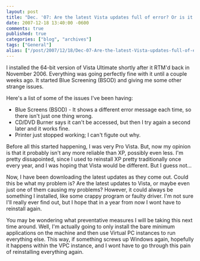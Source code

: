 ```yaml
---
layout: post
title: "Dec. '07: Are the latest Vista updates full of error? Or is it just me?"
date: 2007-12-18 13:40:00 -0600
comments: true
published: true
categories: ["blog", "archives"]
tags: ["General"]
alias: ["/post/2007/12/18/Dec-07-Are-the-latest-Vista-updates-full-of-error-Or-is-it-just-me", "/post/2007/12/18/dec-07-are-the-latest-vista-updates-full-of-error-or-is-it-just-me"]
---
```

<!-- more -->
<p>I installed the 64-bit version of Vista Ultimate shortly after it RTM'd back in November 2006. Everything was going perfectly fine with it until a couple weeks ago. It started Blue Screening (BSOD) and giving me some&nbsp;other strange issues.</p>
<p>Here's a list of some of the issues I've been having:</p>
<ul>
<li>Blue Screens (BSOD) - It shows a different error message each time, so there isn't just one thing wrong.</li>
<li>CD/DVD Burner says it can't be accessed, but then I try again a second later and it works fine.</li>
<li>Printer just stopped working;&nbsp;I can't figute out why.</li>
</ul>
<p>Before all this started happening, I was very Pro Vista. But, now my opinion is that it probably isn't any more reliable than XP, possibly even less. I'm pretty dissapointed, since I used to reinstall XP pretty traditionally once every year, and I was hoping that Vista would be different. But I guess not...</p>
<p>Now, I have been downloading the latest updates as they come out. Could this be what my problem is? Are the latest updates to Vista, or maybe even just one of them causing my problems? However, it could always be something I installed, like some crappy program or faulty driver. I'm not sure I'll really ever find out, but I hope that in a year from now I wont have to reinstall again.</p>
<p>You may be wondering what preventative measures I will be taking this next time around. Well, I'm actually going to only install the bare minimum applications on the machine and then use Virtual PC instances to run everything else. This way, if something screws up Windows again, hopefully it happens within the VPC instance, and I wont have to go through this pain of reinstalling everything again.</p>
